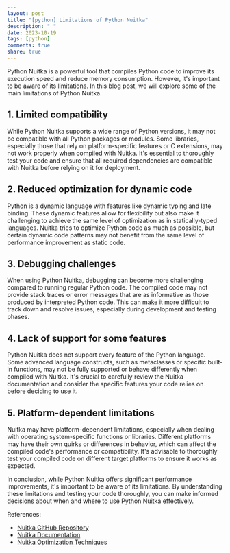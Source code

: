 ```yaml
---
layout: post
title: "[python] Limitations of Python Nuitka"
description: " "
date: 2023-10-19
tags: [python]
comments: true
share: true
---
```


Python Nuitka is a powerful tool that compiles Python code to improve its execution speed and reduce memory consumption. However, it's important to be aware of its limitations. In this blog post, we will explore some of the main limitations of Python Nuitka.

## 1. Limited compatibility

While Python Nuitka supports a wide range of Python versions, it may not be compatible with all Python packages or modules. Some libraries, especially those that rely on platform-specific features or C extensions, may not work properly when compiled with Nuitka. It's essential to thoroughly test your code and ensure that all required dependencies are compatible with Nuitka before relying on it for deployment.

## 2. Reduced optimization for dynamic code

Python is a dynamic language with features like dynamic typing and late binding. These dynamic features allow for flexibility but also make it challenging to achieve the same level of optimization as in statically-typed languages. Nuitka tries to optimize Python code as much as possible, but certain dynamic code patterns may not benefit from the same level of performance improvement as static code.

## 3. Debugging challenges

When using Python Nuitka, debugging can become more challenging compared to running regular Python code. The compiled code may not provide stack traces or error messages that are as informative as those produced by interpreted Python code. This can make it more difficult to track down and resolve issues, especially during development and testing phases.

## 4. Lack of support for some features

Python Nuitka does not support every feature of the Python language. Some advanced language constructs, such as metaclasses or specific built-in functions, may not be fully supported or behave differently when compiled with Nuitka. It's crucial to carefully review the Nuitka documentation and consider the specific features your code relies on before deciding to use it.

## 5. Platform-dependent limitations

Nuitka may have platform-dependent limitations, especially when dealing with operating system-specific functions or libraries. Different platforms may have their own quirks or differences in behavior, which can affect the compiled code's performance or compatibility. It's advisable to thoroughly test your compiled code on different target platforms to ensure it works as expected.

In conclusion, while Python Nuitka offers significant performance improvements, it's important to be aware of its limitations. By understanding these limitations and testing your code thoroughly, you can make informed decisions about when and where to use Python Nuitka effectively.

References:
- [Nuitka GitHub Repository](https://github.com/Nuitka/Nuitka)
- [Nuitka Documentation](https://nuitka.net/doc/)
- [Nuitka Optimization Techniques](https://nuitka.net/doc/user-manual.html#optimization-techniques)
